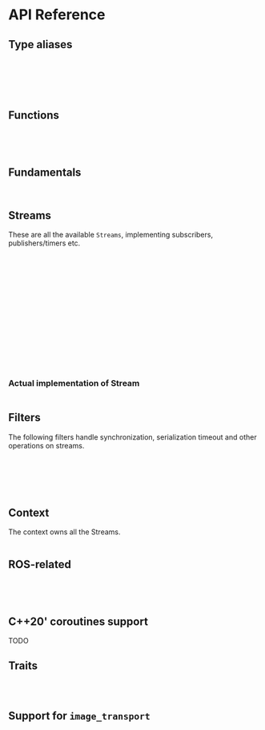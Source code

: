 # API Reference 

## Type aliases


```{doxygentypedef} icey::LifecycleNode
```

```{doxygentypedef} icey::Timer
```

```{doxygentypedef} icey::Parameter
```

```{doxygentypedef} icey::Clock
```
```{doxygentypedef} icey::Time
```
```{doxygentypedef} icey::Duration
```


## Functions 
```{doxygenfunction} icey::create_node
```
```{doxygenfunction} icey::spin
```
```{doxygenfunction} icey::spin_nodes
```
```{doxygenfunction} icey::declare_parameter_struct
```


## Fundamentals
```{doxygenstruct} icey::Nothing
```
```{doxygenstruct} icey::Result
```
## Streams 
These are all the available `Streams`, implementing subscribers, publishers/timers etc.


```{doxygenclass} icey::Stream
```

```{doxygenstruct} icey::ParameterStream
```

```{doxygenstruct} icey::Interval
```
```{doxygenstruct} icey::Set
```
```{doxygenstruct} icey::Validator
```

```{doxygenstruct} icey::SubscriptionStream
```
```{doxygenstruct} icey::TimerStream
```
```{doxygenstruct} icey::TimerImpl
```


```{doxygenstruct} icey::PublisherStream
```
```{doxygenstruct} icey::PublisherImpl
```

```{doxygenstruct} icey::ServiceStream
```

```{doxygenstruct} icey::ServiceClient
```
```{doxygenstruct} icey::ServiceClientImpl
```

```{doxygenstruct} icey::TransformSubscriptionStream
```
```{doxygenstruct} icey::TransformSubscriptionStreamImpl
```

```{doxygenstruct} icey::TransformPublisherStream
```

```{doxygenclass} icey::StreamImplDefault
```

### Actual implementation of Stream 

```{doxygenclass} icey::impl::Stream
```

## Filters 

The following filters handle synchronization, serialization  timeout and other operations on streams. 

```{doxygenstruct} icey::SimpleFilterAdapter
```

```{doxygenclass} icey::SynchronizerStream
```

```{doxygenstruct} icey::SynchronizerStreamImpl
```

```{doxygenstruct} icey::TF2MessageFilter
```

```{doxygenstruct} icey::TF2MessageFilterImpl
```

```{doxygenstruct} icey::TimeoutFilter
```

## Context
The context owns all the Streams. 

```{doxygenclass} icey::Context
```

## ROS-related 

```{doxygenclass} icey::NodeBookkeeping
```

```{doxygenstruct} icey::NodeInterfaces
```

```{doxygenstruct} icey::TFListener
```

```{doxygenclass} icey::NodeWithIceyContext
```

## C++20' coroutines support 

TODO 

## Traits 
```{doxygentypedef} icey::obs_err
```
```{doxygentypedef} icey::obs_val
```
```{doxygentypedef} icey::obs_msg
```
## Support for `image_transport`

```{doxygenstruct} icey::ImageTransportSubscriber
```
```{doxygenstruct} icey::ImageTransportSubscriberImpl
```

```{doxygenstruct} icey::ImageTransportPublisher
```


```{doxygenstruct} icey::CameraSubscriber
```
```{doxygenstruct} icey::CameraSubscriberImpl
```

```{doxygenstruct} icey::CameraPublisher
```

```{doxygenfunction} icey::create_image_transport_subscription
```

```{doxygenfunction} icey::create_image_transport_publisher
```

```{doxygenfunction} icey::create_camera_subscription
```
```{doxygenfunction} icey::create_camera_publisher
```